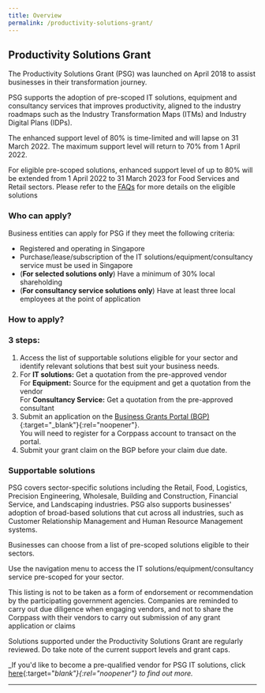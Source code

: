 ```yaml
---
title: Overview
permalink: /productivity-solutions-grant/
---
```


## Productivity Solutions Grant

The Productivity Solutions Grant (PSG) was launched on April 2018 to assist businesses in their transformation journey.

PSG supports the adoption of pre-scoped IT solutions, equipment and consultancy services that improves productivity, aligned to the industry roadmaps such as the Industry Transformation Maps (ITMs) and Industry Digital Plans (IDPs).

The enhanced support level of 80% is time-limited and will lapse on 31 March 2022. The maximum support level will return to 70% from 1 April 2022.

For eligible pre-scoped solutions, enhanced support level of up to 80% will be extended from 1 April 2022 to 31 March 2023 for Food Services and Retail sectors. Please refer to the [FAQs](/productivity-solutions-grant/faq/) for more details on the eligible solutions

### Who can apply?

Business entities can apply for PSG if they meet the following criteria:

- Registered and operating in Singapore
- Purchase/lease/subscription of the IT solutions/equipment/consultancy service must be used in Singapore
- (**For selected solutions only**) Have a minimum of 30% local shareholding
- (**For consultancy service solutions only**) Have at least three local employees at the point of application

### How to apply?

### 3 steps:

1. Access the list of supportable solutions eligible for your sector and identify relevant solutions that best suit your business needs.
2. For **IT solutions:** Get a quotation from the pre-approved vendor
   <br>For **Equipment:** Source for the equipment and get a quotation from the vendor
   <br> For **Consultancy Service:** Get a quotation from the pre-approved consultant
3. Submit an application on the [Business Grants Portal (BGP)](https://www.businessgrants.gov.sg/){:target="_blank"}{:rel="noopener"}.
   <br>You will need to register for a Corppass account to transact on the portal.
4. Submit your grant claim on the BGP before your claim due date.

### Supportable solutions

PSG covers sector-specific solutions including the Retail, Food, Logistics, Precision Engineering, Wholesale, Building and Construction, Financial Service, and Landscaping industries. PSG also supports businesses' adoption of broad-based solutions that cut across all industries, such as Customer Relationship Management and Human Resource Management systems.

Businesses can choose from a list of pre-scoped solutions eligible to their sectors.

Use the navigation menu to access the IT solutions/equipment/consultancy service pre-scoped for your sector.

This listing is not to be taken as a form of endorsement or recommendation by the participating government agencies. Companies are reminded to carry out due diligence when engaging vendors, and not to share the Corppass with their vendors to carry out submission of any grant application or claims

Solutions supported under the Productivity Solutions Grant are regularly reviewed. Do take note of the current support levels and grant caps.

_If you'd like to become a pre-qualified vendor for PSG IT solutions, click [here](https://www.imda.gov.sg/icmvendors){:target="_blank"}{:rel="noopener"} to find out more._

---
